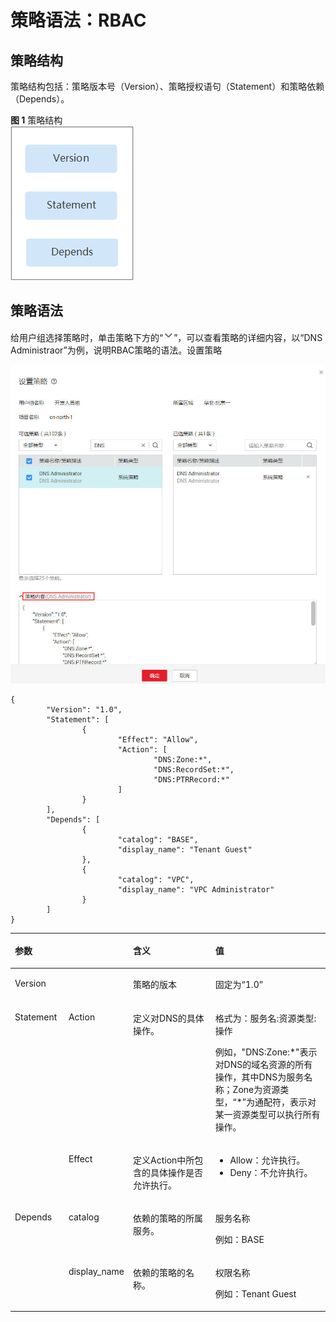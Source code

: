 # 策略语法：RBAC<a name="dns_usermanual_0028"></a>

## 策略结构<a name="zh-cn_topic_0172268190_section1661242202715"></a>

策略结构包括：策略版本号（Version）、策略授权语句（Statement）和策略依赖（Depends）。

**图 1**  策略结构<a name="zh-cn_topic_0172268190_fig2641112616326"></a>  
![](figures/策略结构-9.png "策略结构-9")

## 策略语法<a name="zh-cn_topic_0172268190_section1030510262812"></a>

给用户组选择策略时，单击策略下方的“![](figures/icon-dropdown.png)”，可以查看策略的详细内容，以“DNS Administraor”为例，说明RBAC策略的语法。设置策略

![](figures/策略内容-HEC-10-3.jpg)

```
{
        "Version": "1.0",
        "Statement": [
                {
                        "Effect": "Allow",
                        "Action": [
                                "DNS:Zone:*",
                                "DNS:RecordSet:*",
                                "DNS:PTRRecord:*"
                        ]
                }
        ],
        "Depends": [
                {
                        "catalog": "BASE",
                        "display_name": "Tenant Guest"
                },
                {
                        "catalog": "VPC",
                        "display_name": "VPC Administrator"
                }
        ]
}
```

<a name="zh-cn_topic_0172268190_table4805855114411"></a>
<table><thead align="left"><tr id="zh-cn_topic_0172268190_row8886195594416"><th class="cellrowborder" colspan="2" valign="top" id="mcps1.1.5.1.1"><p id="zh-cn_topic_0172268190_p208861355114419"><a name="zh-cn_topic_0172268190_p208861355114419"></a><a name="zh-cn_topic_0172268190_p208861355114419"></a>参数</p>
</th>
<th class="cellrowborder" valign="top" id="mcps1.1.5.1.2"><p id="zh-cn_topic_0172268190_p17886165510447"><a name="zh-cn_topic_0172268190_p17886165510447"></a><a name="zh-cn_topic_0172268190_p17886165510447"></a>含义</p>
</th>
<th class="cellrowborder" valign="top" id="mcps1.1.5.1.3"><p id="zh-cn_topic_0172268190_p1388655514447"><a name="zh-cn_topic_0172268190_p1388655514447"></a><a name="zh-cn_topic_0172268190_p1388655514447"></a>值</p>
</th>
</tr>
</thead>
<tbody><tr id="zh-cn_topic_0172268190_row3886655114415"><td class="cellrowborder" colspan="2" valign="top" headers="mcps1.1.5.1.1 "><p id="zh-cn_topic_0172268190_p12886155154416"><a name="zh-cn_topic_0172268190_p12886155154416"></a><a name="zh-cn_topic_0172268190_p12886155154416"></a>Version</p>
</td>
<td class="cellrowborder" valign="top" headers="mcps1.1.5.1.2 "><p id="zh-cn_topic_0172268190_p1988635512447"><a name="zh-cn_topic_0172268190_p1988635512447"></a><a name="zh-cn_topic_0172268190_p1988635512447"></a>策略的版本</p>
</td>
<td class="cellrowborder" valign="top" headers="mcps1.1.5.1.3 "><p id="zh-cn_topic_0172268190_p8886115564418"><a name="zh-cn_topic_0172268190_p8886115564418"></a><a name="zh-cn_topic_0172268190_p8886115564418"></a>固定为“1.0”</p>
</td>
</tr>
<tr id="zh-cn_topic_0172268190_row5887185515441"><td class="cellrowborder" rowspan="2" valign="top" width="17.17171717171717%" headers="mcps1.1.5.1.1 "><p id="zh-cn_topic_0172268190_p128871755134412"><a name="zh-cn_topic_0172268190_p128871755134412"></a><a name="zh-cn_topic_0172268190_p128871755134412"></a>Statement</p>
</td>
<td class="cellrowborder" valign="top" width="17.17171717171717%" headers="mcps1.1.5.1.1 "><p id="zh-cn_topic_0172268190_p08878555448"><a name="zh-cn_topic_0172268190_p08878555448"></a><a name="zh-cn_topic_0172268190_p08878555448"></a>Action</p>
</td>
<td class="cellrowborder" valign="top" width="28.28282828282828%" headers="mcps1.1.5.1.2 "><p id="zh-cn_topic_0172268190_p178871955184419"><a name="zh-cn_topic_0172268190_p178871955184419"></a><a name="zh-cn_topic_0172268190_p178871955184419"></a>定义对DNS的具体操作。</p>
</td>
<td class="cellrowborder" valign="top" width="37.37373737373737%" headers="mcps1.1.5.1.3 "><p id="zh-cn_topic_0172268190_p2088785524410"><a name="zh-cn_topic_0172268190_p2088785524410"></a><a name="zh-cn_topic_0172268190_p2088785524410"></a>格式为：服务名:资源类型:操作</p>
<p id="zh-cn_topic_0172268190_p58871955144410"><a name="zh-cn_topic_0172268190_p58871955144410"></a><a name="zh-cn_topic_0172268190_p58871955144410"></a>例如，"DNS:Zone:*"表示对DNS的域名资源的所有操作，其中DNS为服务名称；Zone为资源类型，“*”为通配符，表示对某一资源类型可以执行所有操作。</p>
</td>
</tr>
<tr id="zh-cn_topic_0172268190_row188785524410"><td class="cellrowborder" valign="top" headers="mcps1.1.5.1.1 "><p id="zh-cn_topic_0172268190_p1887755154417"><a name="zh-cn_topic_0172268190_p1887755154417"></a><a name="zh-cn_topic_0172268190_p1887755154417"></a>Effect</p>
</td>
<td class="cellrowborder" valign="top" headers="mcps1.1.5.1.1 "><p id="zh-cn_topic_0172268190_p1788719556444"><a name="zh-cn_topic_0172268190_p1788719556444"></a><a name="zh-cn_topic_0172268190_p1788719556444"></a>定义Action中所包含的具体操作是否允许执行。</p>
</td>
<td class="cellrowborder" valign="top" headers="mcps1.1.5.1.2 "><a name="zh-cn_topic_0172268190_ul188871455134417"></a><a name="zh-cn_topic_0172268190_ul188871455134417"></a><ul id="zh-cn_topic_0172268190_ul188871455134417"><li>Allow：允许执行。</li><li>Deny：不允许执行。</li></ul>
</td>
</tr>
<tr id="zh-cn_topic_0172268190_row1588715544411"><td class="cellrowborder" rowspan="2" valign="top" width="17.17171717171717%" headers="mcps1.1.5.1.1 "><p id="zh-cn_topic_0172268190_p1688715555445"><a name="zh-cn_topic_0172268190_p1688715555445"></a><a name="zh-cn_topic_0172268190_p1688715555445"></a>Depends</p>
</td>
<td class="cellrowborder" valign="top" width="17.17171717171717%" headers="mcps1.1.5.1.1 "><p id="zh-cn_topic_0172268190_p38871055154411"><a name="zh-cn_topic_0172268190_p38871055154411"></a><a name="zh-cn_topic_0172268190_p38871055154411"></a>catalog</p>
</td>
<td class="cellrowborder" valign="top" width="28.28282828282828%" headers="mcps1.1.5.1.2 "><p id="zh-cn_topic_0172268190_p12887115544418"><a name="zh-cn_topic_0172268190_p12887115544418"></a><a name="zh-cn_topic_0172268190_p12887115544418"></a>依赖的策略的所属服务。</p>
</td>
<td class="cellrowborder" valign="top" width="37.37373737373737%" headers="mcps1.1.5.1.3 "><p id="zh-cn_topic_0172268190_p18887185574414"><a name="zh-cn_topic_0172268190_p18887185574414"></a><a name="zh-cn_topic_0172268190_p18887185574414"></a>服务名称</p>
<p id="zh-cn_topic_0172268190_p2088795524414"><a name="zh-cn_topic_0172268190_p2088795524414"></a><a name="zh-cn_topic_0172268190_p2088795524414"></a>例如：BASE</p>
</td>
</tr>
<tr id="zh-cn_topic_0172268190_row38871155174412"><td class="cellrowborder" valign="top" headers="mcps1.1.5.1.1 "><p id="zh-cn_topic_0172268190_p3887355204419"><a name="zh-cn_topic_0172268190_p3887355204419"></a><a name="zh-cn_topic_0172268190_p3887355204419"></a>display_name</p>
</td>
<td class="cellrowborder" valign="top" headers="mcps1.1.5.1.1 "><p id="zh-cn_topic_0172268190_p12887655154413"><a name="zh-cn_topic_0172268190_p12887655154413"></a><a name="zh-cn_topic_0172268190_p12887655154413"></a>依赖的策略的名称。</p>
</td>
<td class="cellrowborder" valign="top" headers="mcps1.1.5.1.2 "><p id="zh-cn_topic_0172268190_p158887551446"><a name="zh-cn_topic_0172268190_p158887551446"></a><a name="zh-cn_topic_0172268190_p158887551446"></a>权限名称</p>
<p id="zh-cn_topic_0172268190_p688825519446"><a name="zh-cn_topic_0172268190_p688825519446"></a><a name="zh-cn_topic_0172268190_p688825519446"></a>例如：Tenant Guest</p>
</td>
</tr>
</tbody>
</table>

